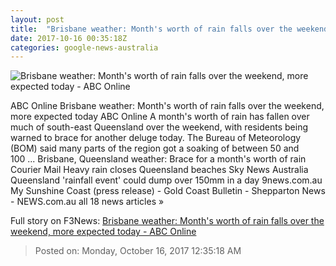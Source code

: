 ```yaml
---
layout: post
title:  "Brisbane weather: Month's worth of rain falls over the weekend, more expected today - ABC Online"
date: 2017-10-16 00:35:18Z
categories: google-news-australia
---
```


![Brisbane weather: Month's worth of rain falls over the weekend, more expected today - ABC Online](http://www.abc.net.au/news/image/9053418-1x1-700x700.jpg)

ABC Online Brisbane weather: Month's worth of rain falls over the weekend, more expected today ABC Online A month's worth of rain has fallen over much of south-east Queensland over the weekend, with residents being warned to brace for another deluge today. The Bureau of Meteorology (BOM) said many parts of the region got a soaking of between 50 and 100 ... Brisbane, Queensland weather: Brace for a month's worth of rain Courier Mail Heavy rain closes Queensland beaches Sky News Australia Queensland 'rainfall event' could dump over 150mm in a day 9news.com.au My Sunshine Coast (press release) - Gold Coast Bulletin - Shepparton News - NEWS.com.au all 18 news articles »


Full story on F3News: [Brisbane weather: Month's worth of rain falls over the weekend, more expected today - ABC Online](http://www.f3nws.com/n/aGRd2G)

> Posted on: Monday, October 16, 2017 12:35:18 AM
